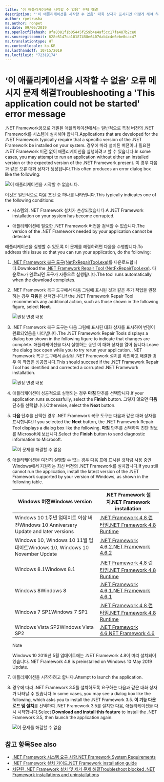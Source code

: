 ```yaml
---
title: ‘이 애플리케이션을 시작할 수 없음’ 문제 해결
description: "'이 애플리케이션을 시작할 수 없음' 대화 상자가 표시되면 어떻게 해야 하는지 알아보세요."
author: rpetrusha
ms.author: ronpet
ms.date: 09/05/2019
ms.openlocfilehash: 8fa8381f1b05445f259b4e4af5cc17fa487b2ce0
ms.sourcegitcommit: 628e8147ca10187488e6407dab4c4e6ebe0cac47
ms.translationtype: HT
ms.contentlocale: ko-KR
ms.lasthandoff: 10/15/2019
ms.locfileid: "72319174"
---
```

# <a name="troubleshooting-a-this-application-could-not-be-started-error-message"></a><span data-ttu-id="0d020-103">‘이 애플리케이션을 시작할 수 없음’ 오류 메시지 문제 해결</span><span class="sxs-lookup"><span data-stu-id="0d020-103">Troubleshooting a 'This application could not be started' error message</span></span>

<span data-ttu-id="0d020-104">.NET Framework용으로 개발된 애플리케이션에서는 일반적으로 특정 버전의 .NET Framework를 시스템에 설치해야 합니다.</span><span class="sxs-lookup"><span data-stu-id="0d020-104">Applications that are developed for the .NET Framework typically require that a specific version of the .NET Framework be installed on your system.</span></span> <span data-ttu-id="0d020-105">경우에 따라 설치된 버전이나 필요한 .NET Framework 버전 없이 애플리케이션을 실행하려고 할 수 있습니다.</span><span class="sxs-lookup"><span data-stu-id="0d020-105">In some cases, you may attempt to run an application without either an installed version or the expected version of the .NET Framework present.</span></span> <span data-ttu-id="0d020-106">이 경우 다음과 같은 오류 대화 상자가 생성됩니다.</span><span class="sxs-lookup"><span data-stu-id="0d020-106">This often produces an error dialog box like the following:</span></span>

![이 애플리케이션을 시작할 수 없습니다.](media/application-not-started/app-could-not-be-started.png)

<span data-ttu-id="0d020-108">이것은 일반적으로 다음 조건 중 하나를 나타냅니다.</span><span class="sxs-lookup"><span data-stu-id="0d020-108">This typically indicates one of the following conditions:</span></span>

- <span data-ttu-id="0d020-109">시스템의 .NET Framework 설치가 손상되었습니다.</span><span class="sxs-lookup"><span data-stu-id="0d020-109">A .NET Framework installation on your system has become corrupted.</span></span>

- <span data-ttu-id="0d020-110">애플리케이션에 필요한 .NET Framework 버전을 검색할 수 없습니다.</span><span class="sxs-lookup"><span data-stu-id="0d020-110">The version of the .NET Framework needed by your application cannot be detected.</span></span>

<span data-ttu-id="0d020-111">애플리케이션을 실행할 수 있도록 이 문제를 해결하려면 다음을 수행합니다.</span><span class="sxs-lookup"><span data-stu-id="0d020-111">To address this issue so that you can run your application, do the following:</span></span>

1. <span data-ttu-id="0d020-112">[.NET Framework 복구 도구(NetFxRepairTool.exe)](https://www.microsoft.com/download/details.aspx?id=30135)를 다운로드합니다.</span><span class="sxs-lookup"><span data-stu-id="0d020-112">Download the [.NET Framework Repair Tool (NetFxRepairTool.exe)](https://www.microsoft.com/download/details.aspx?id=30135).</span></span> <span data-ttu-id="0d020-113">다운로드가 완료되면 도구가 자동으로 실행됩니다.</span><span class="sxs-lookup"><span data-stu-id="0d020-113">The tool runs automatically when the download completes.</span></span>

1. <span data-ttu-id="0d020-114">.NET Framework 복구 도구에서 다음 그림에 표시된 것과 같은 추가 작업을 권장하는 경우 **다음**을 선택합니다.</span><span class="sxs-lookup"><span data-stu-id="0d020-114">If the .NET Framework Repair Tool recommends any additional action, such as those shown in the following figure, select **Next**.</span></span>

   ![권장 변경 내용](media/application-not-started/repair-tool-recommended-changes.png)

1. <span data-ttu-id="0d020-116">.NET Framework 복구 도구는 다음 그림에 표시된 대화 상자를 표시하여 변경이 완료되었음을 나타냅니다.</span><span class="sxs-lookup"><span data-stu-id="0d020-116">The .NET Framework Repair Tools displays a dialog box shown in the following figure to indicate that changes are complete.</span></span> <span data-ttu-id="0d020-117">애플리케이션을 다시 실행하는 동안 이 대화 상자를 열어 둡니다.</span><span class="sxs-lookup"><span data-stu-id="0d020-117">Leave the dialog box open while you to try rerun your application.</span></span> <span data-ttu-id="0d020-118">.NET Framework 복구 도구에서 손상된 .NET Framework 설치를 확인하고 해결한 경우 이 작업은 성공입니다.</span><span class="sxs-lookup"><span data-stu-id="0d020-118">This should succeed if the .NET Framework Repair Tool has identified and corrected a corrupted .NET Framework installation.</span></span>

   ![권장 변경 내용](media/application-not-started/repair-tool-changes-complete.png)

1. <span data-ttu-id="0d020-120">애플리케이션이 성공적으로 실행되는 경우 **마침** 단추를 선택합니다.</span><span class="sxs-lookup"><span data-stu-id="0d020-120">If your application runs successfully, select the **Finish** button.</span></span> <span data-ttu-id="0d020-121">그렇지 않으면 **다음** 단추를 선택합니다.</span><span class="sxs-lookup"><span data-stu-id="0d020-121">Otherwise, select the **Next** button.</span></span>

1. <span data-ttu-id="0d020-122">**다음** 단추를 선택한 경우 .NET Framework 복구 도구는 다음과 같은 대화 상자를 표시합니다.</span><span class="sxs-lookup"><span data-stu-id="0d020-122">If you selected the **Next** button, the .NET Framework Repair Tool displays a dialog box like the following.</span></span> <span data-ttu-id="0d020-123">**마침** 단추를 선택하여 진단 정보를 Microsoft에 보냅니다.</span><span class="sxs-lookup"><span data-stu-id="0d020-123">Select the **Finish** button to send diagnostic information to Microsoft.</span></span>

   ![이 문제를 해결할 수 없음](media/application-not-started/repair-tool-no-resolution.png)

1. <span data-ttu-id="0d020-125">애플리케이션을 여전히 실행할 수 없는 경우 다음 표에 표시된 것처럼 사용 중인 Windows에서 지원하는 최신 버전의 .NET Framework를 설치합니다.</span><span class="sxs-lookup"><span data-stu-id="0d020-125">If you still cannot run the application, install the latest version of the .NET Framework supported by your version of Windows, as shown in the following table.</span></span>

   |<span data-ttu-id="0d020-126">Windows 버전</span><span class="sxs-lookup"><span data-stu-id="0d020-126">Windows version</span></span>|<span data-ttu-id="0d020-127">.NET Framework 설치</span><span class="sxs-lookup"><span data-stu-id="0d020-127">.NET Framework installation</span></span>|
   |---|---|
   |<span data-ttu-id="0d020-128">Windows 10 1주년 업데이트 이상 버전</span><span class="sxs-lookup"><span data-stu-id="0d020-128">Windows 10 Anniversary Update and later versions</span></span>|[<span data-ttu-id="0d020-129">.NET Framework 4.8 런타임</span><span class="sxs-lookup"><span data-stu-id="0d020-129">.NET Framework 4.8 Runtime</span></span>](https://dotnet.microsoft.com/download/dotnet-framework/net48)|
   |<span data-ttu-id="0d020-130">Windows 10, Windows 10 11월 업데이트</span><span class="sxs-lookup"><span data-stu-id="0d020-130">Windows 10, Windows 10 November Update</span></span>|[<span data-ttu-id="0d020-131">.NET Framework 4.6.2</span><span class="sxs-lookup"><span data-stu-id="0d020-131">.NET Framework 4.6.2</span></span>](https://www.microsoft.com/download/details.aspx?id=53345)|
   |<span data-ttu-id="0d020-132">Windows 8.1</span><span class="sxs-lookup"><span data-stu-id="0d020-132">Windows 8.1</span></span>|[<span data-ttu-id="0d020-133">.NET Framework 4.8 런타임</span><span class="sxs-lookup"><span data-stu-id="0d020-133">.NET Framework 4.8 Runtime</span></span>](https://dotnet.microsoft.com/download/dotnet-framework/net48)|
   |<span data-ttu-id="0d020-134">Windows 8</span><span class="sxs-lookup"><span data-stu-id="0d020-134">Windows 8</span></span>|[<span data-ttu-id="0d020-135">.NET Framework 4.6.1</span><span class="sxs-lookup"><span data-stu-id="0d020-135">.NET Framework 4.6.1</span></span>](https://www.microsoft.com/download/details.aspx?id=49981)|
   |<span data-ttu-id="0d020-136">Windows 7 SP1</span><span class="sxs-lookup"><span data-stu-id="0d020-136">Windows 7 SP1</span></span>|[<span data-ttu-id="0d020-137">.NET Framework 4.8 런타임</span><span class="sxs-lookup"><span data-stu-id="0d020-137">.NET Framework 4.8 Runtime</span></span>](https://dotnet.microsoft.com/download/dotnet-framework/net48)|
   |<span data-ttu-id="0d020-138">Windows Vista SP2</span><span class="sxs-lookup"><span data-stu-id="0d020-138">Windows Vista SP2</span></span>|[<span data-ttu-id="0d020-139">.NET Framework 4.6</span><span class="sxs-lookup"><span data-stu-id="0d020-139">.NET Framework 4.6</span></span>](https://www.microsoft.com/download/details.aspx?id=48130)|

   > [!NOTE]
   > <span data-ttu-id="0d020-140">Windows 10 2019년 5월 업데이트에는 .NET Framework 4.8이 미리 설치되어 있습니다.</span><span class="sxs-lookup"><span data-stu-id="0d020-140">.NET Framework 4.8 is preinstalled on Windows 10 May 2019 Update.</span></span>

1. <span data-ttu-id="0d020-141">애플리케이션을 시작하려고 합니다.</span><span class="sxs-lookup"><span data-stu-id="0d020-141">Attempt to launch the application.</span></span>

1. <span data-ttu-id="0d020-142">경우에 따라 .NET Framework 3.5를 설치하도록 요구하는 다음과 같은 대화 상자가 나타날 수 있습니다.</span><span class="sxs-lookup"><span data-stu-id="0d020-142">In some cases, you may see a dialog box like the following, which asks you to install the .NET Framework 3.5.</span></span> <span data-ttu-id="0d020-143">**이 기능 다운로드 및 설치**를 선택하여 .NET Framework 3.5를 설치한 다음, 애플리케이션을 다시 시작합니다.</span><span class="sxs-lookup"><span data-stu-id="0d020-143">Select **Download and install this feature** to install the .NET Framework 3.5, then launch the application again.</span></span>

   ![이 문제를 해결할 수 없음](media/application-not-started/install-3-5.png)

## <a name="see-also"></a><span data-ttu-id="0d020-145">참고 항목</span><span class="sxs-lookup"><span data-stu-id="0d020-145">See also</span></span>

- [<span data-ttu-id="0d020-146">.NET Framework 시스템 요구 사항</span><span class="sxs-lookup"><span data-stu-id="0d020-146">.NET Framework System Requirements</span></span>](../get-started/system-requirements.md)
- [<span data-ttu-id="0d020-147">.NET Framework 설치 가이드</span><span class="sxs-lookup"><span data-stu-id="0d020-147">.NET Framework installation guide</span></span>](index.md)
- [<span data-ttu-id="0d020-148">차단된 .NET Framework 설치 및 제거 문제 해결</span><span class="sxs-lookup"><span data-stu-id="0d020-148">Troubleshoot blocked .NET Framework installations and uninstallations</span></span>](troubleshoot-blocked-installations-and-uninstallations.md)
